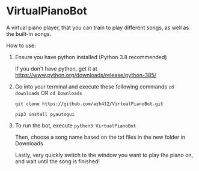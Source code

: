 # VirtualPianoBot
A virtual piano player, that you can train to play different songs, as well as the built-in songs.


How to use:

  1. Ensure you have python installed (Python 3.8 recommended)
     
     If you don't have python, get it at https://www.python.org/downloads/release/python-385/
     
  2. Go into your terminal and execute these following commands
     `cd downloads` OR `cd Downloads`
     
     `git clone https://github.com/azh412/VirtualPianoBot.git`
     
     `pip3 install pyautogui`
     
  3. To run the bot, execute `python3 VirtualPianoBot` 
  
     Then, choose a song name based on the txt files in the new folder in Downloads
     
     Lastly, very quickly switch to the window you want to play the piano on, and wait until the song is finished!

